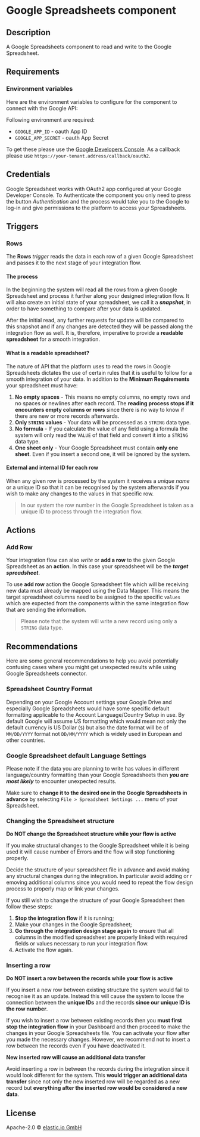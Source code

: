 # Google Spreadsheets component

## Description

A Google Spreadsheets component to read and write to the Google Spreadsheet.

## Requirements

### Environment variables

Here are the environment variables to configure for the component to connect with
the Google API:

Following environment are required:

 - `GOOGLE_APP_ID` - oauth App ID
 - `GOOGLE_APP_SECRET` - oauth App Secret

To get these please use the [Google Developers Console](https://console.developers.google.com). As a callback please use `https://your-tenant.address/callback/oauth2`.

## Credentials

Google Spreadsheet works with OAuth2 app configured at your Google Developer Console.
To Authenticate the component you only need to press the button *Authentication*
and the process would take you to the Google to log-in and give permissions to the
platform to access your Spreadsheets.

## Triggers

### Rows

The  **Rows** *trigger* reads the data in each row of a given Google Spreadsheet
and passes it to the next stage of your integration flow.

#### The process

In the beginning the system will read all the rows from a given Google
Spreadsheet and process it further along your designed integration flow. It will
also create an initial state of your spreadsheet, we call it a ***snapshot***,
in order to have something to compare after your data is updated.

After the initial read, any further requests for update will be compared to this
snapshot and if any changes are detected they will be passed along the integration
flow as well. It is, therefore, imperative to provide a **readable spreadsheet**
for a smooth integration.

#### What is a readable spreadsheet?

The nature of API that the platform  uses to read the rows in Google Spreadsheets
dictates the use of certain rules that it is useful to follow for a smooth
integration of your data. In addition to the **Minimum Requirements** your spreadsheet
must have:

1.  **No empty spaces** - This means no empty columns, no empty rows and no spaces or newlines after each record. The **reading process stops if it encounters empty columns or rows** since there is no way to know if there are new or more records afterwards.
2.  **Only `STRING` values** - Your data will be processed as a `STRING` data type.
3.  **No formula** - If you calculate the value of any field using a formula the system will only read the `VALUE` of that field and convert it into a `STRING` data type.
4.  **One sheet only** - Your Google Spreadsheet must contain **only one sheet**. Even if you insert a second one, it will be ignored by the system.

#### External and internal ID for each row

When any given row is processed by the system it receives a *unique name* or a
unique ID so that it can be recognised by the system afterwards if you wish to
make any changes to the values in that specific row.

> In our system the row number in the Google Spreadsheet is taken as a unique ID to process through the integration flow.

## Actions

### Add Row

Your integration flow can also *write* or **add a row** to the given Google
Spreadsheet as an **action**. In this case your spreadsheet will be the ***target spreadsheet***.

To use **add row** action the Google Spreadsheet file which will be receiving
new data must already be mapped using the Data Mapper. This means the target
spreadsheet columns need to be assigned to the specific `values` which are
expected from the components within the same integration flow that are sending the information.

> Please note that the system will write a new record using only a `STRING` data type.

## Recommendations

Here are some general recommendations to help you avoid potentially confusing
cases where you might get unexpected results while using Google Spreadsheets connector.

### Spreadsheet Country Format

Depending on your Google Account settings your Google Drive and especially
Google Spreadsheets would have some specific default formatting applicable to
the Account Language/Country Setup in use. By default Google will assume US
formatting which would mean not only the default currency is US Dollar (`$`) but
also the date format will be of `MM/DD/YYYY` format not `DD/MM/YYYY`
which is widely used in European and other countries.

### Google Spreadsheet default Language Settings

Please note if the data you are planning to write has values in different
language/country formatting than your Google Spreadsheets then ***you are most likely***
to encounter unexpected results.

Make sure to **change it to the desired one in the Google Spreadsheets in advance**
by selecting `File > Spreadsheet Settings ...` menu of your Spreadsheet.

### Changing the Spreadsheet structure

**Do NOT change the Spreadsheet structure while your flow is active**

If you make structural changes to the Google Spreadsheet while it is being used
it will cause number of Errors and the flow will stop functioning properly.

Decide the structure of your spreadsheet file in advance and avoid making any
structural changes during the integration. In particular avoid adding or r
emoving additional columns since you would need to repeat the flow design process
to properly map or link your changes.

If you still wish to change the structure of your Google Spreadsheet then follow
these steps:

1.  **Stop the integration flow** if it is running;
2.  Make your changes in the Google Spreadsheet;
3.  **Go through the integration design stage again** to ensure that all columns in the modified spreadsheet are properly linked with required fields or values necessary to run your integration flow.
4.  Activate the flow again.

### Inserting a row

**Do NOT insert a row between the records while your flow is active**

If you insert a new row between existing structure the system would fail to
recognise it as an update. Instead this will cause the system to loose the
connection between the **unique IDs** and the records **since our unique ID is the row number**.

If you wish to insert a row between existing records then you
**must first stop the integration flow** in your Dashboard and then proceed to
make the changes in your Google Spreadsheets file. You can activate your flow
after you made the necessary changes. However, we recommend not to insert a row
between the records even if you have deactivated it.

**New inserted row will cause an additional data transfer**

Avoid inserting a row in between the records during the integration since it
would look different for the system. This **would trigger an additional data transfer**
since not only the new inserted row will be regarded as a new record but
**everything after the inserted row would be considered a new data**.

## License

Apache-2.0 © [elastic.io GmbH](http://www.elastic.io)
